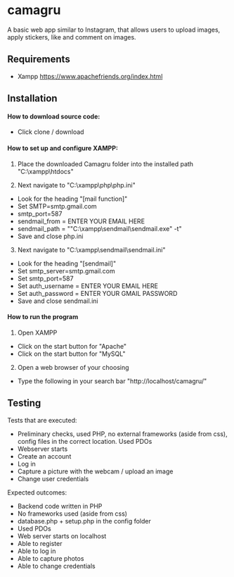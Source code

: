 # camagru


A basic web app similar to Instagram, that allows users to upload images, apply stickers, like and comment on images.


## Requirements

* Xampp https://www.apachefriends.org/index.html

## Installation

#### How to download source code:
- Click clone / download

#### How to set up and configure XAMPP:
 
1. Place the downloaded Camagru folder into the installed path "C:\xampp\htdocs"

2. Next navigate to "C:\xampp\php\php.ini"
- Look for the heading "[mail function]"
- Set SMTP=smtp.gmail.com
- smtp_port=587
- sendmail_from = ENTER YOUR EMAIL HERE
- sendmail_path = ""C:\xampp\sendmail\sendmail.exe" -t"
- Save and close php.ini

3. Next navigate to "C:\xampp\sendmail\sendmail.ini"
- Look for the heading "[sendmail]"
- Set smtp_server=smtp.gmail.com
- Set smtp_port=587
- Set auth_username = ENTER YOUR EMAIL HERE
- Set auth_password = ENTER YOUR GMAIL PASSWORD
- Save and close sendmail.ini

#### How to run the program
1. Open XAMPP
- Click on the start button for "Apache"
- Click on the start button for "MySQL"
2. Open a web browser of your choosing
- Type the following in your search bar "http://localhost/camagru/"


## Testing
Tests that are executed:
* Preliminary checks, used PHP, no external frameworks (aside from css), config files in the correct location. Used PDOs
* Webserver starts
* Create an account
* Log in
* Capture a picture with the webcam / upload an image
* Change user credentials

Expected outcomes:
* Backend code written in PHP
* No frameworks used (aside from css)
* database.php + setup.php in the config folder
* Used PDOs
* Web server starts on localhost
* Able to register
* Able to log in
* Able to capture photos
* Able to change credentials
